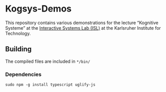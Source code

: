 # Kogsys-Demos

This repository contains various demonstrations for the lecture “Kognitive Systeme” at the [Interactive Systems Lab (ISL)](http://isl.anthropomatik.kit.edu/english/) at the Karlsruher Institute for Technology.

## Building

The compiled files are included in `*/bin/`

### Dependencies

    sudo npm -g install typescript uglify-js
